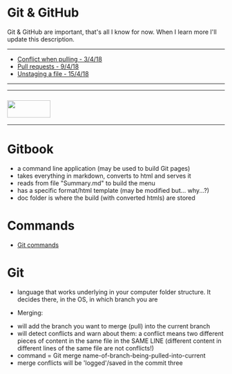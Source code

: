 # Git & GitHub

Git & GitHub are important, that's all I know for now. When I learn more I'll update this description.

___

* [Conflict when pulling - 3/4/18](https://github.com/elewa-academy/study-journal-template/blob/master/02-04__08-04/03-04-2018.md)
* [Pull requests - 9/4/18](https://github.com/elewa-academy/study-journal-template/blob/master/09-04__15-04/09-04-2018.md)
* [Unstaging a file - 15/4/18](https://github.com/elewa-academy/study-journal-template/blob/master/09-04__15-04/15-04-2018.md)
___
___
### <a href="http://elewa.education/blog" target="_blank"><img src="https://user-images.githubusercontent.com/18554853/34921062-506450ae-f97d-11e7-875f-6feeb26ad72d.png" width="100" height="40"/></a>

____________________________________

# Gitbook

- a command line application (may be used to build Git pages)
- takes everything in markdown, converts to html and serves it
- reads from file "Summary.md" to build the menu
- has a specific format/html template (may be modified but... why...?)
- doc folder is where the build (with converted htmls) are stored

# Commands

- [Git commands](./concepts/CommandLine.md#Git)

# Git

- language that works underlying in your computer folder structure. It decides there, in the OS, in which branch you are

*  Merging:
- will add the branch you want to merge (pull) into the current branch
- will detect conflicts and warn about them: a conflict means two different pieces of content in the same file in the SAME LINE (different content in different lines of the same file are not conflicts!)
- command = Git merge name-of-branch-being-pulled-into-current
- merge conflicts will be 'logged'/saved in the commit three